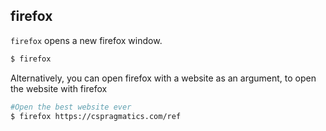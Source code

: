 firefox
---
`firefox` opens a new firefox window.

~~~bash
$ firefox
~~~

Alternatively, you can open firefox with a website as an argument, to open the website with firefox

~~~bash
#Open the best website ever
$ firefox https://cspragmatics.com/ref
~~~

